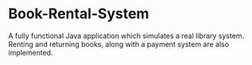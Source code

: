 # Book-Rental-System

A fully functional Java application which simulates a real library system. Renting and returning books, along with a payment system are also implemented.
